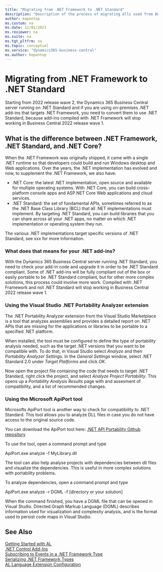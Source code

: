 ```yaml
---
title: "Migrating from .NET Framework to .NET Standard"
description: "Description of the process of migrating dlls used from AL from .NET Framework to .NET Standard"
author: kepontop
ms.custom: na
ms.date: 12/01/2021
ms.reviewer: na
ms.suite: na
ms.tgt_pltfrm: na
ms.topic: conceptual
ms.service: "dynamics365-business-central"
ms.author: kepontop
---
```


# Migrating from .NET Framework to .NET Standard
Starting from 2022 release wave 2, the Dynamics 365 Business Central server running on .NET Standard and if you are using on-premises .NET add-ins that targets .NET Framework, you need to convert them to use .NET Standard, because add-ins compiled with .NET Framework will stop working in Business Central 2022 release wave 1.

## What is the difference between .NET Framework, .NET Standard, and .NET Core?
When the .NET Framework was originally shipped, it came with a single .NET runtime so that developers could build and run Windows desktop and Web applications. Over the years, the .NET implementation has evolved and now, to supplement the .NET Framework, we also have:

- .NET Core: the latest .NET implementation, open source and available for multiple operating systems. With .NET Core, you can build cross-platform console apps and ASP.NET Core Web applications and cloud services.
- .NET Standard: the set of fundamental APIs, sometimes referred to as the .NET Base Class Library (BCL) that all .NET implementations must implement. By targeting .NET Standard, you can build libraries that you can share across all your .NET apps, no matter on which .NET implementation or operating system they run.

The various .NET implementations target specific versions of .NET Standard, see xxx for more information.

### What does that means for your .NET add-ins?
With the Dynamics 365 Business Central server running .NET Standard, you need to check your add-in code and upgrade it in order to be .NET Standard compliant. Some of .NET add-ins will be fully compliant out of the box or easily portable to be .NET Standard compliant, but for other more complex solutions, this process could involve more work. Compiled with .NET Framework and not .NET Standard will stop working in Business Central 2022 release wave 1.

### Using the Visual Studio .NET Portability Analyzer extension
The .NET Portability Analyzer extension from the Visual Studio Marketplace is a tool that analyzes assemblies and provides a detailed report on .NET APIs that are missing for the applications or libraries to be portable to a specified .NET platform.

When installed, the tool must be configured to define the type of portability analysis needed, such as the target .NET versions that you want to be compatible with. To do that, in Visual Studio select _Analyze_ and then _Portability Analyzer Settings_. In the _General Settings_ window, select .NET Standard 2.0 under _Target Platforms_ and click _OK_.

Now open the project file containing the code that needs to target .NET Standard, right click the project, and select _Analyze Project Portability_. This opens up a _Portability Analysis Results_ page with and assesment of compatibility, and a list of recommended changes. 

### Using the Microsoft ApiPort tool
Microsofts ApiPort tool is another way to check for compatibility to .NET Standard. This tool allows you to analyze DLL files in case you do not have access to the original source code. 

You can download the ApiPort tool here: [.NET API Portability Github repository](https://github.com/Microsoft/dotnet-apiport)


To use the tool, open a command prompt and type

ApiPort.exe analyze -f MyLibrary.dll 


The tool can also help analyse projects with dependencies between dll files and visualize the dependencies. This is useful in more complex solutions with portability problems.

To analyze dependencies, open a command prompt and type

ApiPort.exe analyze -r DGML -f [directory or your solution]

When the command finished, you have a DGML file that can be opened in Visual Studio. Directed Graph Markup Language (DGML) describes information used for visualization and complexity analysis, and is the format used to persist code maps in Visual Studio.



## See Also
[Getting Started with AL](devenv-get-started.md)  
[.NET Control Add-Ins](devenv-dotnet-controladdins.md)        
[Subscribing to Events in a .NET Framework Type](devenv-dotnet-subscribe-to-events.md)     
[Serializing .NET Framework Types](devenv-dotnet-serializing-dotnetframework-types.md)  
[AL Language Extension Configuration](devenv-al-extension-configuration.md)  

